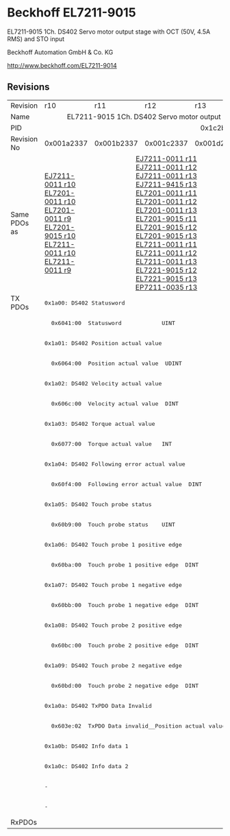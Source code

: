 # Beckhoff EL7211-9015

EL7211-9015 1Ch. DS402 Servo motor output stage with OCT (50V, 4.5A RMS) and STO input

Beckhoff Automation GmbH & Co. KG

http://www.beckhoff.com/EL7211-9014

## Revisions
<table>
<tr>
<td>Revision</td>
<td>r10</td>
<td>r11</td>
<td>r12</td>
<td>r13</td>
<td>r14</td>
<td>r15</td>
<td>r16</td>
</tr>
<tr>
<td>Name</td>
<td colspan=7 align="center">EL7211-9015 1Ch. DS402 Servo motor output stage with OCT (50V, 4.5A RMS) and STO input</td>
</tr>
<tr>
<td>PID</td>
<td colspan=7 align="center">0x1c2b3052</td>
</tr>
<tr>
<td>Revision No</td>
<td>0x001a2337</td>
<td>0x001b2337</td>
<td>0x001c2337</td>
<td>0x001d2337</td>
<td>0x001e2337</td>
<td>0x001f2337</td>
<td>0x00202337</td>
</tr>
<tr>
<td>Same PDOs as</td>
<td><a href="EJ7211-0011.md">EJ7211-0011 r10</a><br/><a href="EL7201-0011.md">EL7201-0011 r10</a><br/><a href="EL7201-0011.md">EL7201-0011 r9</a><br/><a href="EL7201-9015.md">EL7201-9015 r10</a><br/><a href="EL7211-0011.md">EL7211-0011 r10</a><br/><a href="EL7211-0011.md">EL7211-0011 r9</a></td>
<td colspan=3 align="center"><a href="EJ7211-0011.md">EJ7211-0011 r11</a><br/><a href="EJ7211-0011.md">EJ7211-0011 r12</a><br/><a href="EJ7211-0011.md">EJ7211-0011 r13</a><br/><a href="EJ7211-9415.md">EJ7211-9415 r13</a><br/><a href="EL7201-0011.md">EL7201-0011 r11</a><br/><a href="EL7201-0011.md">EL7201-0011 r12</a><br/><a href="EL7201-0011.md">EL7201-0011 r13</a><br/><a href="EL7201-9015.md">EL7201-9015 r11</a><br/><a href="EL7201-9015.md">EL7201-9015 r12</a><br/><a href="EL7201-9015.md">EL7201-9015 r13</a><br/><a href="EL7211-0011.md">EL7211-0011 r11</a><br/><a href="EL7211-0011.md">EL7211-0011 r12</a><br/><a href="EL7211-0011.md">EL7211-0011 r13</a><br/><a href="EL7221-9015.md">EL7221-9015 r12</a><br/><a href="EL7221-9015.md">EL7221-9015 r13</a><br/><a href="EP7211-0035.md">EP7211-0035 r13</a></td>
<td colspan=2 align="center"><a href="EJ7211-0011.md">EJ7211-0011 r14</a><br/><a href="EJ7211-0011.md">EJ7211-0011 r15</a><br/><a href="EJ7211-9415.md">EJ7211-9415 r14</a><br/><a href="EJ7211-9415.md">EJ7211-9415 r15</a><br/><a href="EL7201-0011.md">EL7201-0011 r14</a><br/><a href="EL7201-0011.md">EL7201-0011 r15</a><br/><a href="EL7201-9015.md">EL7201-9015 r14</a><br/><a href="EL7201-9015.md">EL7201-9015 r15</a><br/><a href="EL7211-0011.md">EL7211-0011 r14</a><br/><a href="EL7211-0011.md">EL7211-0011 r15</a><br/><a href="EL7221-9015.md">EL7221-9015 r14</a><br/><a href="EL7221-9015.md">EL7221-9015 r15</a><br/><a href="EP7211-0035.md">EP7211-0035 r14</a><br/><a href="EP7211-0035.md">EP7211-0035 r15</a></td>
<td><a href="EJ7211-0011.md">EJ7211-0011 r16</a><br/><a href="EJ7211-9415.md">EJ7211-9415 r16</a><br/><a href="EL7201-0011.md">EL7201-0011 r16</a><br/><a href="EL7201-9015.md">EL7201-9015 r16</a><br/><a href="EL7211-0011.md">EL7211-0011 r16</a><br/><a href="EL7221-9015.md">EL7221-9015 r16</a><br/><a href="EP7211-0035.md">EP7211-0035 r16</a></td>
</tr>
<tr>
<td rowspan=26 valign=top>TX PDOs</td>
<td colspan=7 align="left"><pre>0x1a00: DS402 Statusword</pre></td>
<td></td>
</tr>
<tr>
<td colspan=7 align="left"><pre>  0x6041:00  Statusword            UINT</pre></td>
</tr>
<tr>
<td colspan=7 align="left"><pre>0x1a01: DS402 Position actual value</pre></td>
</tr>
<tr>
<td colspan=7 align="left"><pre>  0x6064:00  Position actual value  UDINT</pre></td>
</tr>
<tr>
<td colspan=7 align="left"><pre>0x1a02: DS402 Velocity actual value</pre></td>
</tr>
<tr>
<td colspan=7 align="left"><pre>  0x606c:00  Velocity actual value  DINT</pre></td>
</tr>
<tr>
<td colspan=7 align="left"><pre>0x1a03: DS402 Torque actual value</pre></td>
</tr>
<tr>
<td colspan=7 align="left"><pre>  0x6077:00  Torque actual value   INT</pre></td>
</tr>
<tr>
<td colspan=7 align="left"><pre>0x1a04: DS402 Following error actual value</pre></td>
</tr>
<tr>
<td colspan=7 align="left"><pre>  0x60f4:00  Following error actual value  DINT</pre></td>
</tr>
<tr>
<td colspan=7 align="left"><pre>0x1a05: DS402 Touch probe status</pre></td>
</tr>
<tr>
<td colspan=7 align="left"><pre>  0x60b9:00  Touch probe status    UINT</pre></td>
</tr>
<tr>
<td colspan=7 align="left"><pre>0x1a06: DS402 Touch probe 1 positive edge</pre></td>
</tr>
<tr>
<td colspan=7 align="left"><pre>  0x60ba:00  Touch probe 1 positive edge  DINT</pre></td>
</tr>
<tr>
<td colspan=7 align="left"><pre>0x1a07: DS402 Touch probe 1 negative edge</pre></td>
</tr>
<tr>
<td colspan=7 align="left"><pre>  0x60bb:00  Touch probe 1 negative edge  DINT</pre></td>
</tr>
<tr>
<td colspan=7 align="left"><pre>0x1a08: DS402 Touch probe 2 positive edge</pre></td>
</tr>
<tr>
<td colspan=7 align="left"><pre>  0x60bc:00  Touch probe 2 positive edge  DINT</pre></td>
</tr>
<tr>
<td colspan=7 align="left"><pre>0x1a09: DS402 Touch probe 2 negative edge</pre></td>
</tr>
<tr>
<td colspan=7 align="left"><pre>  0x60bd:00  Touch probe 2 negative edge  DINT</pre></td>
</tr>
<tr>
<td colspan=7 align="left"><pre>0x1a0a: DS402 TxPDO Data Invalid</pre></td>
</tr>
<tr>
<td colspan=7 align="left"><pre>  0x603e:02  TxPDO Data invalid__Position actual value  BOOL</pre></td>
</tr>
<tr>
<td colspan=7 align="left"><pre>0x1a0b: DS402 Info data 1</pre></td>
</tr>
<tr>
<td colspan=7 align="left"><pre>0x1a0c: DS402 Info data 2</pre></td>
</tr>
<tr>
<td colspan=4 align="left"><pre>-</pre></td>
<td colspan=3 align="left"><pre>0x1a0e: DS402 Modes of operation display</pre></td>
</tr>
<tr>
<td colspan=4 align="left"><pre>-</pre></td>
<td colspan=3 align="left"><pre>  0x6061:00  Modes of operation display  USINT</pre></td>
</tr>
<tr>
<td>RxPDOs</td>
<td colspan=7 align="left"></td>
</tr>
</table>
